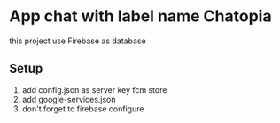App chat with label name Chatopia
============================

this project use Firebase as database

Setup
--------------

1. add config.json as server key fcm store 
2. add google-services.json
3. don't forget to firebase configure
